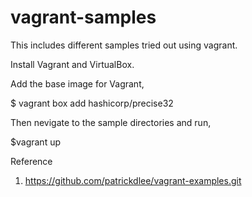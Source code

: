 # vagrant-samples

This includes different samples tried out using vagrant.

Install Vagrant and VirtualBox.

Add the base image for Vagrant,

$ vagrant box add hashicorp/precise32

Then nevigate to the sample directories and run,

$vagrant up

Reference

1. https://github.com/patrickdlee/vagrant-examples.git
